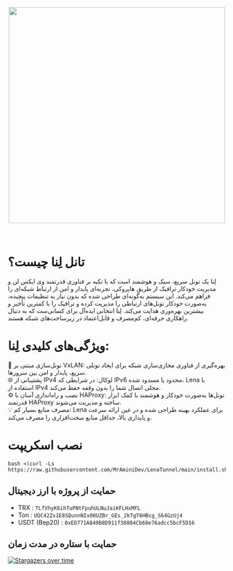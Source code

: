 <div align="center"><img src="https://raw.githubusercontent.com/MrAminiDev/NebulaTunnel/main/NebulaTunnel.JPG" width="500"></div>
  <br><br>

# تانل لِنا چیست؟

لِنا یک تونل سریع، سبک و هوشمند است که با تکیه بر فناوری قدرتمند وی ایکس لن و مدیریت خودکار ترافیک از طریق هاپروکی، تجربه‌ای پایدار و امن از ارتباط شبکه‌ای را فراهم می‌کند. این سیستم به‌گونه‌ای طراحی شده که بدون نیاز به تنظیمات پیچیده، به‌صورت خودکار تونل‌های ارتباطی را مدیریت کرده و ترافیک را با کمترین تأخیر و بیشترین بهره‌وری هدایت می‌کند. لِنا انتخابی ایده‌آل برای کسانی‌ست که به دنبال راهکاری حرفه‌ای، کم‌مصرف و قابل‌اعتماد در زیرساخت‌های شبکه هستند.
 
# ویژگی‌های کلیدی لِنا:

🚀 تونل‌سازی مبتنی بر VxLAN: بهره‌گیری از فناوری مجازی‌سازی شبکه برای ایجاد تونلی سریع، پایدار و امن بین سرورها. <br>
🌐 پشتیبانی از IPv4 لوکال: در شرایطی که IPv6 محدود یا مسدود شده، Lena با استفاده از IPv4 محلی اتصال شما را بدون وقفه حفظ می‌کند.<br>
⚙️ نصب و راه‌اندازی آسان با HAProxy: تونل‌ها به‌صورت خودکار و هوشمند با کمک ابزار قدرتمند HAProxy ساخته و مدیریت می‌شوند.<br>
💡 مصرف منابع بسیار کم: Lena برای عملکرد بهینه طراحی شده و در عین ارائه سرعت و پایداری بالا، حداقل منابع سخت‌افزاری را مصرف می‌کند.<br>

# نصب اسکریپت
```
bash <(curl -Ls https://raw.githubusercontent.com/MrAminiDev/LenaTunnel/main/install.sh)
```

##  حمایت از پروژه با ارز دیجیتال 
- TRX : `TLfVhyK6ihTuPNtFpuhULNuJaiKFLHxMFL`
- Ton : `UQC42Zx1E8SQunnNIx00UZBr_GEs_2kTgT6HBcg_S64GzUj4`
- USDT (Bep20) : `0xED771A849B8D911f30804Cb68e76adcc5bcF5D16`

## حمایت با ستاره در مدت زمان
[![Stargazers over time](https://starchart.cc/MrAminiDev/LenaTunnel.svg?variant=adaptive)](https://starchart.cc/MrAminiDev/LenaTunnel)
